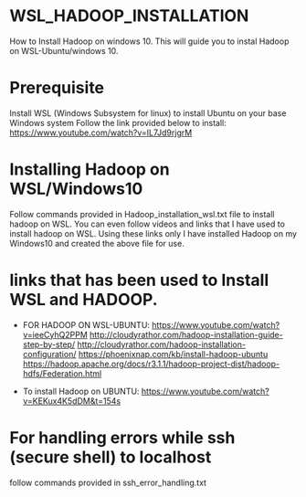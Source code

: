# WSL_HADOOP_INSTALLATION
 How to Install Hadoop on windows 10.
 This will guide you to instal Hadoop on WSL-Ubuntu/windows 10. 
 
 # Prerequisite
 Install WSL (Windows Subsystem for linux) to install Ubuntu on your base Windows system 
 Follow the link provided below to install:
 https://www.youtube.com/watch?v=IL7Jd9rjgrM
 
# Installing Hadoop on WSL/Windows10 
  Follow commands provided in Hadoop_installation_wsl.txt file to install hadoop on WSL. 
  You can even follow videos and links that I have used to install hadoop on WSL. 
  Using these links only I have installed Hadoop on my Windows10 and created the above file for use.
  
# links that has been used to Install WSL and HADOOP.
- FOR HADOOP ON WSL-UBUNTU:
https://www.youtube.com/watch?v=ieeCyhQ2PPM 
http://cloudyrathor.com/hadoop-installation-guide-step-by-step/
http://cloudyrathor.com/hadoop-installation-configuration/
https://phoenixnap.com/kb/install-hadoop-ubuntu
https://hadoop.apache.org/docs/r3.1.1/hadoop-project-dist/hadoop-hdfs/Federation.html

- To install Hadoop on UBUNTU: 
https://www.youtube.com/watch?v=KEKux4K5dDM&t=154s

# For handling errors while ssh (secure shell) to localhost
  follow commands provided in ssh_error_handling.txt
